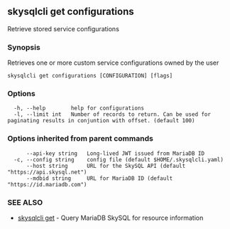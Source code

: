 ## skysqlcli get configurations

Retrieve stored service configurations

### Synopsis

Retrieves one or more custom service configurations owned by the user

```
skysqlcli get configurations [CONFIGURATION] [flags]
```

### Options

```
  -h, --help        help for configurations
  -l, --limit int   Number of records to return. Can be used for paginating results in conjuntion with offset. (default 100)
```

### Options inherited from parent commands

```
      --api-key string   Long-lived JWT issued from MariaDB ID
  -c, --config string    config file (default $HOME/.skysqlcli.yaml)
      --host string      URL for the SkySQL API (default "https://api.skysql.net")
      --mdbid string     URL for MariaDB ID (default "https://id.mariadb.com")
```

### SEE ALSO

* [skysqlcli get](skysqlcli_get.md)	 - Query MariaDB SkySQL for resource information

